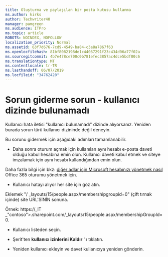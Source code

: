 ```yaml
---
title: Oluşturma ve paylaşılan bir posta kutusu kullanma
ms.author: kirks
author: Techwriter40
manager: pamgreen
ms.audience: ITPro
ms.topic: article
ROBOTS: NOINDEX, NOFOLLOW
localization_priority: Normal
ms.assetid: 63f7d676-7cd9-4549-ba84-c3a8a7867f63
ms.openlocfilehash: 81bf8082198de1c44037291f23c434d06a77f02a
ms.sourcegitcommit: 4b7e478ce700c0b781efec3857ac4dce5bdf00c6
ms.translationtype: MT
ms.contentlocale: tr-TR
ms.lasthandoff: 06/07/2019
ms.locfileid: "34762420"
---
```

# <a name="troubleshoot-issue---user-not-found-in-directory"></a>Sorun giderme sorun - kullanıcı dizinde bulunamadı

Kullanıcı hata iletisi "kullanıcı bulunamadı" dizinde alıyorsanız. Yeniden burada sorun türü kullanıcı dizininde değil deneyin.

Bu sorunu gidermek için aşağıdaki adımları tamamlanabilir.

- Daha sonra oturum açmak için kullanılan aynı hesabı e-posta daveti olduğu kabul hesabına emin olun. Kullanıcı daveti kabul etmek ve siteye imzalamak için aynı hesabı kullandığından emin olun. 

Daha fazla bilgi için bkz: [diğer adlar için Microsoft hesabınızı yönetmek nasıl</a> Office 365 oturumu yönetmek için](https://support.microsoft.com/help/12407/microsoft-account-how-to-manage-aliases). 

- Kullanıcı hatayı alıyor her site için göz atın. 

Eklemek "/ _layouts/15/people.aspx/membershipgroupid=0" (çift tırnak içinde) site URL'SİNİN sonuna. 

Örnek: https://_lT _"contoso">.sharepoint.com/_layouts/15/people.aspx/membershipGroupId=0.

- Kullanıcı listeden seçin.

- Şerit'ten **kullanıcı izinlerini Kaldır** ' ı tıklatın. 
-  Yeniden kullanıcı ekleyin ve davet kullanıcıya yeniden gönderin.

